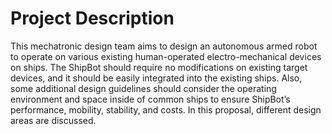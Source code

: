 # Project Description
This mechatronic design team aims to design an autonomous armed robot to operate on various existing human-operated electro-mechanical devices on ships. The ShipBot should require no modifications on existing target devices, and it should be easily integrated into the existing ships. Also, some additional design guidelines should consider the operating environment and space inside of common ships to ensure ShipBot’s performance, mobility, stability, and costs. In this proposal, different design areas are discussed. 
